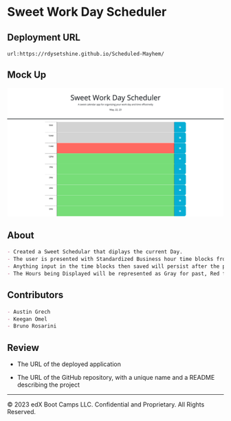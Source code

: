 # Sweet Work Day Scheduler

## Deployment URL

```
url:https://rdysetshine.github.io/Scheduled-Mayhem/
```

## Mock Up

![Alt text](Assets/images/Mock%20Up%20Pic%20for%20Sweet%20Scheduler.png)

## About

```md
- Created a Sweet Schedular that diplays the current Day.
- The user is presented with Standardized Business hour time blocks from 9am-5pm.
- Anything input in the time blocks then saved will persist after the page is refreshed.
- The Hours being Displayed will be represented as Gray for past, Red for current, Green for futur.
```

## Contributors

```md
- Austin Grech
- Keegan Omel
- Bruno Rosarini
```

## Review

* The URL of the deployed application

* The URL of the GitHub repository, with a unique name and a README describing the project

- - -
© 2023 edX Boot Camps LLC. Confidential and Proprietary. All Rights Reserved.
